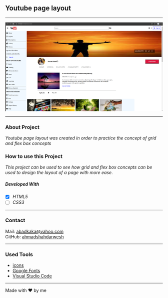 ## Youtube page layout

---

![Screenshot from Project](./images/screen1.png)

---

### About Project

_Youtube page layout was created in order to practice the concept of grid and flex box concepts_

### How to use this Project

_This project can be used to see how grid and flex box concepts can be used to design the layout of a page with more ease_.

##### Developed With

- [x] _HTML5_
- [ ] _CSS3_

---

### Contact

Mail: <abadkaka@yahoo.com><br>
GitHub: [ahmadshahdarwesh](https://github.com/)<br>

---

### Used Tools

- [icons](https://www.fontawesome.com)
- [Google Fonts](https://fonts.google.com/)
- [Visual Studio Code](https://code.visualstudio.com/)

---

Made with ❤️ by me
